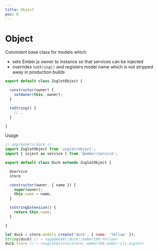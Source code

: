 ```yaml
---
title: Object
pos: 8
---
```


# Object

Convinient base class for models which

* sets Ember.js owner to instance so that services can be injected
* overrides `toString()` and registers model name which is not stripped away in production builds

``` javascript
export default class ZugletObject {

  constructor(owner) {
    setOwner(this, owner);
  }

  toString() {
    // …
  }

}
```

Usage

``` javascript
// app/models/duck.js
import ZugletObject from 'zuglet/object';
import { inject as service } from '@ember/service';

export default class Duck extends ZugletObject {

  @service
  store

  constructor(owner, { name }) {
    super(owner);
    this.name = name;
  }

  toStringExtension() {
    return this.name;
  }

}
```

``` javascript
let duck = store.models.create('duck', { name: 'Yellow' });
String(duck) // → <app@model:duck::ember166:Yellow>
duck.store // → <zuglet@store/store::ember108:ember-cli-zuglet>
```
